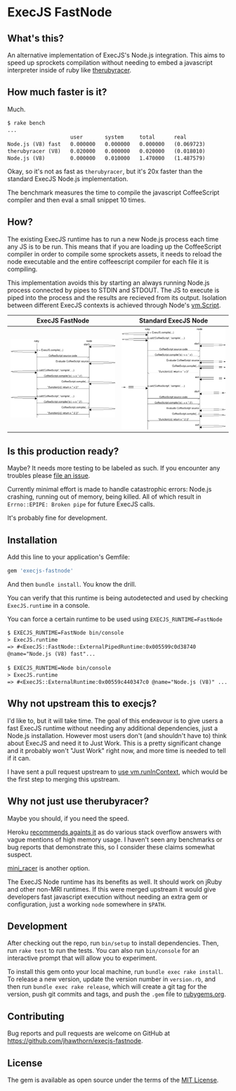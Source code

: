 # ExecJS FastNode

## What's this?

An alternative implementation of ExecJS's Node.js integration. This aims to speed up sprockets compilation without needing to embed a javascript interpreter inside of ruby like [therubyracer](cowboyd/therubyracer).

## How much faster is it?

Much.

```
$ rake bench
...
                    user       system     total      real
Node.js (V8) fast   0.000000   0.000000   0.000000   (0.069723)
therubyracer (V8)   0.020000   0.000000   0.020000   (0.018010)
Node.js (V8)        0.000000   0.010000   1.470000   (1.487579)
```

Okay, so it's not as fast as `therubyracer`, but it's 20x faster than the standard ExecJS Node.js implementation.

The benchmark measures the time to compile the javascript CoffeeScript compiler and then eval a small snippet 10 times.

## How?

The existing ExecJS runtime has to run a new Node.js process each time any JS is to be run. This means that if you are loading up the CoffeeScript compiler in order to compile some sprockets assets, it needs to reload the node executable and the entire coffeescript compiler for each file it is compiling.

This implementation avoids this by starting an always running Node.js process connected by pipes to STDIN and STDOUT. The JS to execute is piped into the process and the results are recieved from its output. Isolation between different ExecJS contexts is achieved through Node's [vm.Script](https://nodejs.org/api/vm.html).

| ExecJS FastNode | Standard ExecJS Node |
| --- | --- |
| ![](docs/example_new.png) | ![](docs/example_old.png) |

## Is this production ready?

Maybe? It needs more testing to be labeled as such. If you encounter any troubles please [file an issue](https://github.com/jhawthorn/execjs-fastnode/issues/new).

Currently minimal effort is made to handle catastrophic errors: Node.js crashing, running out of memory, being killed. All of which result in `Errno::EPIPE: Broken pipe` for future ExecJS calls.

It's probably fine for development.

## Installation

Add this line to your application's Gemfile:

```ruby
gem 'execjs-fastnode'
```

And then `bundle install`. You know the drill.

You can verify that this runtime is being autodetected and used by checking `ExecJS.runtime` in a console.

You can force a certain runtime to be used using `EXECJS_RUNTIME=FastNode`

```
$ EXECJS_RUNTIME=FastNode bin/console
> ExecJS.runtime
=> #<ExecJS::FastNode::ExternalPipedRuntime:0x005599c0d38740 @name="Node.js (V8) fast"...

$ EXECJS_RUNTIME=Node bin/console
> ExecJS.runtime
=> #<ExecJS::ExternalRuntime:0x00559c440347c0 @name="Node.js (V8)" ...
```

## Why not upstream this to execjs?

I'd like to, but it will take time. The goal of this endeavour is to give users a fast ExecJS runtime without needing any additional dependencies, just a Node.js installation. However most users don't (and shouldn't have to) think about ExecJS and need it to Just Work. This is a pretty significant change and it probably won't "Just Work" right now, and more time is needed to tell if it can.

I have sent a pull request upstream to [use vm.runInContext](https://github.com/rails/execjs/pull/55), which would be the first step to merging this upstream.

## Why not just use therubyracer?

Maybe you should, if you need the speed.

Heroku [recommends againts it](https://devcenter.heroku.com/articles/rails-asset-pipeline#therubyracer) as do various stack overflow answers with vague mentions of high memory usage.
I haven't seen any benchmarks or bug reports that demonstrate this, so I consider these claims somewhat suspect.

[mini_racer](https://github.com/discourse/mini_racer) is another option.

The ExecJS Node runtime has its benefits as well. It should work on jRuby and other non-MRI runtimes.
If this were merged upstream it would give developers fast javascript execution without needing an extra gem or configuration, just a working `node` somewhere in `$PATH`.

## Development

After checking out the repo, run `bin/setup` to install dependencies. Then, run `rake test` to run the tests. You can also run `bin/console` for an interactive prompt that will allow you to experiment.

To install this gem onto your local machine, run `bundle exec rake install`. To release a new version, update the version number in `version.rb`, and then run `bundle exec rake release`, which will create a git tag for the version, push git commits and tags, and push the `.gem` file to [rubygems.org](https://rubygems.org).

## Contributing

Bug reports and pull requests are welcome on GitHub at https://github.com/jhawthorn/execjs-fastnode.


## License

The gem is available as open source under the terms of the [MIT License](http://opensource.org/licenses/MIT).
